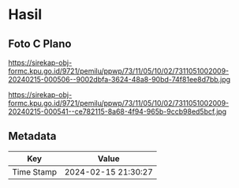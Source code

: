 # Hasil

## Foto C Plano

https://sirekap-obj-formc.kpu.go.id/9721/pemilu/ppwp/73/11/05/10/02/7311051002009-20240215-000506--9002dbfa-3624-48a8-90bd-74f81ee8d7bb.jpg

https://sirekap-obj-formc.kpu.go.id/9721/pemilu/ppwp/73/11/05/10/02/7311051002009-20240215-000541--ce782115-8a68-4f94-965b-9ccb98ed5bcf.jpg


## Metadata

| Key        | Value               |
| ---------- | ------------------- |
| Time Stamp | 2024-02-15 21:30:27 |



